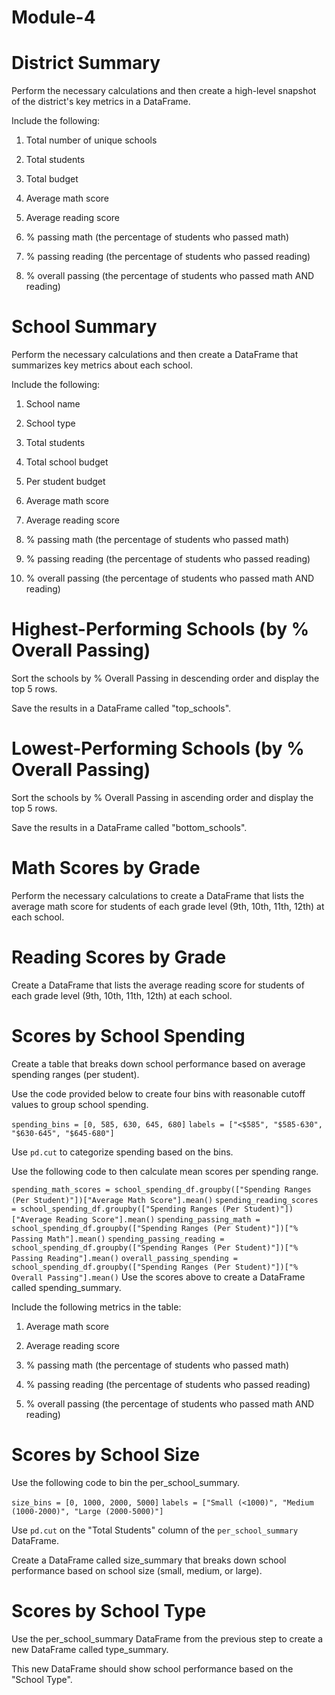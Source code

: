 
# Module-4

# District Summary
Perform the necessary calculations and then create a high-level snapshot of the district's key metrics in a DataFrame.

Include the following:

1. Total number of unique schools

2. Total students

3. Total budget    

4. Average math score

5. Average reading score

6. % passing math (the percentage of students who passed math)

7. % passing reading (the percentage of students who passed reading)

8. % overall passing (the percentage of students who passed math AND reading)

# School Summary
Perform the necessary calculations and then create a DataFrame that summarizes key metrics about each school.

Include the following:

1. School name

2. School type

3. Total students

4. Total school budget

5. Per student budget

6. Average math score

7. Average reading score

8. % passing math (the percentage of students who passed math)

9. % passing reading (the percentage of students who passed reading)

10. % overall passing (the percentage of students who passed math AND reading)

# Highest-Performing Schools (by % Overall Passing)
Sort the schools by % Overall Passing in descending order and display the top 5 rows.

Save the results in a DataFrame called "top_schools".

# Lowest-Performing Schools (by % Overall Passing)
Sort the schools by % Overall Passing in ascending order and display the top 5 rows.

Save the results in a DataFrame called "bottom_schools".

# Math Scores by Grade
Perform the necessary calculations to create a DataFrame that lists the average math score for students of each grade level (9th, 10th, 11th, 12th) at each school.

# Reading Scores by Grade
Create a DataFrame that lists the average reading score for students of each grade level (9th, 10th, 11th, 12th) at each school.

# Scores by School Spending
Create a table that breaks down school performance based on average spending ranges (per student).

Use the code provided below to create four bins with reasonable cutoff values to group school spending.

 `spending_bins = [0, 585, 630, 645, 680]`
 `labels = ["<$585", "$585-630", "$630-645", "$645-680"]`

Use `pd.cut` to categorize spending based on the bins.

Use the following code to then calculate mean scores per spending range.

 `spending_math_scores = school_spending_df.groupby(["Spending Ranges (Per Student)"])["Average Math Score"].mean()`
 `spending_reading_scores = school_spending_df.groupby(["Spending Ranges (Per Student)"])["Average Reading Score"].mean()`
 `spending_passing_math = school_spending_df.groupby(["Spending Ranges (Per Student)"])["% Passing Math"].mean()`
 `spending_passing_reading = school_spending_df.groupby(["Spending Ranges (Per Student)"])["% Passing Reading"].mean()`
 `overall_passing_spending = school_spending_df.groupby(["Spending Ranges (Per Student)"])["% Overall Passing"].mean()`
Use the scores above to create a DataFrame called spending_summary.

Include the following metrics in the table:

1. Average math score

2. Average reading score

3. % passing math (the percentage of students who passed math)

4. % passing reading (the percentage of students who passed reading)

5. % overall passing (the percentage of students who passed math AND reading)

# Scores by School Size
Use the following code to bin the per_school_summary.

 `size_bins = [0, 1000, 2000, 5000]`
 `labels = ["Small (<1000)", "Medium (1000-2000)", "Large (2000-5000)"]`
 
Use `pd.cut` on the "Total Students" column of the `per_school_summary` DataFrame.

Create a DataFrame called size_summary that breaks down school performance based on school size (small, medium, or large).

# Scores by School Type
Use the per_school_summary DataFrame from the previous step to create a new DataFrame called type_summary.

This new DataFrame should show school performance based on the "School Type".